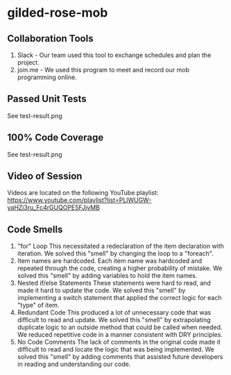# gilded-rose-mob

## Collaboration Tools
1. Slack - Our team used this tool to exchange schedules and plan the project.
2. join.me - We used this program to meet and record our mob programming online.

## Passed Unit Tests
See test-result.png

## 100% Code Coverage
See test-result.png

## Video of Session
Videos are located on the following YouTube playlist: 
https://www.youtube.com/playlist?list=PLlWUGW-yaHZi3ru_Fc4rGUQOPE5FJjvMB

## Code Smells
1. "for" Loop 
    This necessitated a redeclaration of the item declaration with iteration.
    We solved this "smell" by changing the loop to a "foreach".
2. Item names are hardcoded.
    Each item name was hardcoded and repeated through the code, creating
    a higher probability of mistake. We solved this "smell" by adding
    variables to hold the item names.
3. Nested if/else Statements
    These statements were hard to read, and made it hard to update the code.
    We solved this "smell" by implementing a switch statement that applied
    the correct logic for each "type" of item.
4. Redundant Code
    This produced a lot of unnecessary code that was difficult to read and update.
    We solved this "smell" by extrapolating duplicate logic to an outside
    method that could be called when needed.  We reduced repetitive code in a manner consistent
    with DRY principles.
5. No Code Comments
    The lack of comments in the original code made it difficult to read
    and locate the logic that was being implemented. We solved this "smell"
    by adding comments that assisted future developers in reading and
    understanding our code.